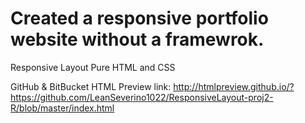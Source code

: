 # Created a responsive portfolio website without a framewrok.
Responsive Layout 
Pure HTML and CSS

GitHub & BitBucket HTML Preview link: http://htmlpreview.github.io/?https://github.com/LeanSeverino1022/ResponsiveLayout-proj2-R/blob/master/index.html

